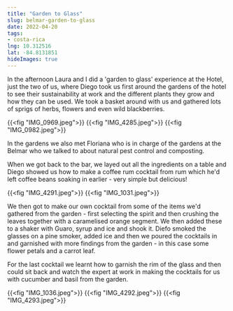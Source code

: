 ```yaml
---
title: "Garden to Glass"
slug: belmar-garden-to-glass
date: 2022-04-20
tags: 
- costa-rica
lng: 10.312516
lat: -84.8131851
hideImages: true
---
```


In the afternoon Laura and I did a 'garden to glass' experience at the Hotel, just the two of us, where Diego took us first around the gardens of the hotel to see their sustainability at work and the different plants they grow and how they can be used.  We took a basket around with us and gathered lots of sprigs of herbs, flowers and even wild blackberries. 

{{<fig "IMG_0969.jpeg">}}
{{<fig "IMG_4285.jpeg">}}
{{<fig "IMG_0982.jpeg">}}

In the gardens we also met Floriana who is in charge of the gardens at the Belmar who we talked to about natural pest control and composting. 

When we got back to the bar, we layed out all the ingredients on a table and Diego showed us how to make a coffee rum cocktail from rum which he'd left coffee beans soaking in earlier - very simple but delicious!  

{{<fig "IMG_4291.jpeg">}}
{{<fig "IMG_1031.jpeg">}}

We then got to make our own cocktail from some of the items we'd gathered from the garden - first selecting the spirit and then crushing the leaves together with a caramelised orange segment. We then added these to a shaker with Guaro, syrup and ice and shook it. Diefo smoked the glasses on a pine smoker, added ice and then we poured the cocktails in and garnished with more findings from the garden - in this case some flower petals and a carrot leaf.

For the last cocktail we learnt how to garnish the rim of the glass and then could sit back and watch the expert at work in making the cocktails for us with cucumber and basil from the garden. 

{{<fig "IMG_1036.jpeg">}}
{{<fig "IMG_4292.jpeg">}}
{{<fig "IMG_4293.jpeg">}}
